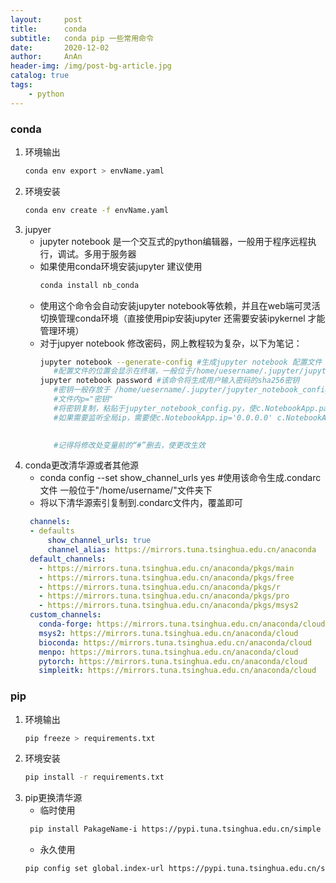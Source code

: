 ```yaml
---
layout:     post
title:      conda
subtitle:   conda pip 一些常用命令
date:       2020-12-02
author:     AnAn
header-img: /img/post-bg-article.jpg
catalog: true
tags:
    - python
---
```


### conda
1. 环境输出
    ```bash
    conda env export > envName.yaml
    ```
2. 环境安装
    ```bash
    conda env create -f envName.yaml
    ```
3. jupyer
   - jupyter notebook 是一个交互式的python编辑器，一般用于程序远程执行，调试。多用于服务器
   - 如果使用conda环境安装jupyter 建议使用
     ```bash
     conda install nb_conda 
     ```
   - 使用这个命令会自动安装jupyter notebook等依赖，并且在web端可灵活切换管理conda环境（直接使用pip安装jupyter 还需要安装ipykernel 才能管理环境）
   - 对于jupyer notebook 修改密码，网上教程较为复杂，以下为笔记：
     ```bash
     jupyter notebook --generate-config #生成jupyter notebook 配置文件
        #配置文件的位置会显示在终端，一般位于/home/uesername/.jupyter/jupyter_notebook_config.py
     jupyter notebook password #该命令将生成用户输入密码的sha256密钥
        #密钥一般存放于 /home/uesername/.jupyter/jupyter_notebook_config.json 文件
        #文件内p="密钥"
        #将密钥复制，粘贴于jupyter_notebook_config.py，使c.NotebookApp.password='密钥'
        #如果需要监听全局ip，需要使c.NotebookApp.ip='0.0.0.0' c.NotebookApp.allow_remote_access = True
        

        #记得将修改处变量前的“#”删去，使更改生效
     ```
4. conda更改清华源或者其他源
   - conda config --set show_channel_urls yes #使用该命令生成.condarc文件 一般位于"/home/username/"文件夹下
   - 将以下清华源索引复制到.condarc文件内，覆盖即可
   ```yaml
    channels:
    - defaults
        show_channel_urls: true
        channel_alias: https://mirrors.tuna.tsinghua.edu.cn/anaconda
    default_channels:
      - https://mirrors.tuna.tsinghua.edu.cn/anaconda/pkgs/main
      - https://mirrors.tuna.tsinghua.edu.cn/anaconda/pkgs/free
      - https://mirrors.tuna.tsinghua.edu.cn/anaconda/pkgs/r
      - https://mirrors.tuna.tsinghua.edu.cn/anaconda/pkgs/pro
      - https://mirrors.tuna.tsinghua.edu.cn/anaconda/pkgs/msys2
    custom_channels:
      conda-forge: https://mirrors.tuna.tsinghua.edu.cn/anaconda/cloud
      msys2: https://mirrors.tuna.tsinghua.edu.cn/anaconda/cloud
      bioconda: https://mirrors.tuna.tsinghua.edu.cn/anaconda/cloud
      menpo: https://mirrors.tuna.tsinghua.edu.cn/anaconda/cloud
      pytorch: https://mirrors.tuna.tsinghua.edu.cn/anaconda/cloud
      simpleitk: https://mirrors.tuna.tsinghua.edu.cn/anaconda/cloud
   ```
### pip
1. 环境输出
    ```bash
    pip freeze > requirements.txt      
    ```
2. 环境安装
    ```bash
    pip install -r requirements.txt
    ```
3. pip更换清华源
   - 临时使用
   ```bash
    pip install PakageName-i https://pypi.tuna.tsinghua.edu.cn/simple some-package
   ```
   - 永久使用
   ```bash
   pip config set global.index-url https://pypi.tuna.tsinghua.edu.cn/simple
   ```
















